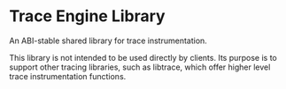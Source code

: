 Trace Engine Library
====================

An ABI-stable shared library for trace instrumentation.

This library is not intended to be used directly by clients.  Its purpose is
to support other tracing libraries, such as libtrace, which offer higher
level trace instrumentation functions.
